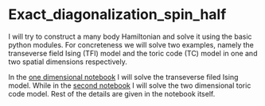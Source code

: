 # Exact_diagonalization_spin_half
I will try to construct a many body Hamiltonian and solve it using the basic python modules. For concreteness we will solve two examples, namely the transeverse field Ising (TFI) model and the toric code (TC) model in one and two spatial dimensions respectively.

In the [one dimensional notebook](https://github.com/animeshnanda1/Exact_diagonalization_spin_half/blob/main/exact_diagonalization_1d_tfim.ipynb) I will solve the transeverse filed Ising model. While in the [second notebook](https://github.com/animeshnanda1/Exact_diagonalization_spin_half/blob/main/exact_diagonalization_2d_tcm.ipynb) I will solve the two dimensional toric code model. Rest of the details are given in the notebook itself.
